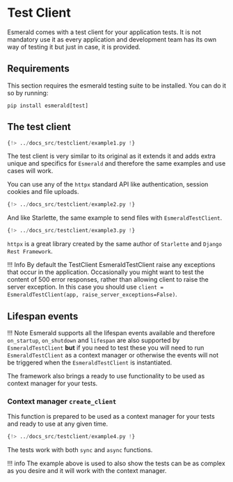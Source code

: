 # Test Client

Esmerald comes with a test client for your application tests. It is not mandatory use it as every application and
development team has its own way of testing it but just in case, it is provided.

## Requirements

This section requires the esmerald testing suite to be installed. You can do it so by running:

```shell
pip install esmerald[test]
```

## The test client

```python
{!> ../docs_src/testclient/example1.py !}
```

The test client is very similar to its original as it extends it and adds extra unique and specifics for `Esmerald`
and therefore the same examples and use cases will work.

You can use any of the `httpx` standard API like authentication, session cookies and file uploads.

```python
{!> ../docs_src/testclient/example2.py !}
```

And like Starlette, the same example to send files with `EsmeraldTestClient`.

```python
{!> ../docs_src/testclient/example3.py !}
```

`httpx` is a great library created by the same author of `Starlette` and `Django Rest Framework`.

!!! Info
    By default the TestClient EsmeraldTestClient raise any exceptions that occur in the application.
    Occasionally you might want to test the content of 500 error responses, rather than allowing client to raise the
    server exception. In this case you should use `client = EsmeraldTestClient(app, raise_server_exceptions=False)`.

## Lifespan events

!!! Note
    Esmerald supports all the lifespan events available and therefore `on_startup`, `on_shutdown` and `lifespan` are
    also supported by `EsmeraldTestClient` **but** if you need to test these you will need to run `EsmeraldTestClient`
    as a context manager or otherwise the events will not be triggered when the `EsmeraldTestClient` is instantiated.

The framework also brings a ready to use functionality to be used as context manager for your tests.

### Context manager `create_client`

This function is prepared to be used as a context manager for your tests and ready to use at any given time.

```python hl_lines="14 77"
{!> ../docs_src/testclient/example4.py !}
```

The tests work with both `sync` and `async` functions.

!!! info
    The example above is used to also show the tests can be as complex as you desire and it will work with the
    context manager.
